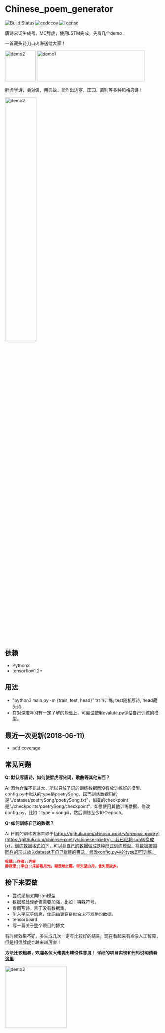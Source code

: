 ﻿# Chinese_poem_generator 
[![Build Status](https://travis-ci.org/hjptriplebee/Chinese_poem_generator.svg?branch=master)](https://travis-ci.org/hjptriplebee/Chinese_poem_generator)
[![codecov](https://codecov.io/gh/hjptriplebee/Chinese_poem_generator/branch/master/graph/badge.svg)](https://codecov.io/gh/hjptriplebee/Chinese_poem_generator)
[![license](https://img.shields.io/aur/license/yaourt.svg)](https://github.com/hjptriplebee/Chinese_poem_generator/blob/master/LICENSE)

唐诗宋词生成器，MC胖虎，使用LSTM完成，先看几个demo：

一首藏头诗刀山火海送给大家！

<img src="https://raw.githubusercontent.com/hjptriplebee/Chinese_poem_generator/master/panghu1.jpg" width = "100" height = "100" alt="demo2" /> <img src="https://raw.githubusercontent.com/hjptriplebee/Chinese_poem_generator/master/demo1.png" width = "350" height = "100" alt="demo1" />

胖虎学诗，会对偶，用典故，能作出边塞、田园、离别等多种风格的诗！

<img src="https://raw.githubusercontent.com/hjptriplebee/Chinese_poem_generator/master/demo2.png" width = "45%" alt="demo2" />

## 依赖
- Python3
- tensorflow1.2+

## 用法
- "python3 main.py -m {train, test, head}" train训练, test随机写诗, head藏头诗.
- 在对深度学习有一定了解的基础上，可尝试使用evalute.py评估自己训练的模型。

## 最近一次更新(2018-06-11)
- add coverage

## 常见问题
**Q: 默认写唐诗，如何使胖虎写宋词，歌曲等其他东西？**

A: 因为仓库不宜过大，所以只放了词的训练数据而没有放训练好的模型。config.py中默认的type是poetrySong，因而训练数据用的是“./dataset/poetrySong/poetrySong.txt"，加载的checkpoint是”./checkpoints/poetrySong/checkpoint“，如想使用其他训练数据，修改config.py，比如：type = songci，然后训练至少10个epoch。

**Q: 如何训练自己的数据？**

A: 目前的训练数据来源于[https://github.com/chinese-poetry/chinese-poetry](https://github.com/chinese-poetry/chinese-poetry)，我已经将json转换成txt，训练数据格式如下，可以将自己的数据做成这种形式训练模型。将数据按照同样的形式放入dataset下自己新建的目录，修改config.py中的type即可训练。

```json
标题::作者::内容
静夜思::李白::床前看月光，疑是地上霜。举头望山月，低头思故乡。
```

## 接下来要做
- 尝试采用双向lstm模型
- 数据预处理步骤需要加强，比如：特殊符号。
- 看图写诗，苦于没有数据集。
- 引入平仄等信息，使网络更容易拟合宋不规整的数据。
- tensorboard
- 写一篇关于整个项目的博文

有时候效果不好，多生成几次一定有比较好的结果。现在看起来有点像人工智障，但是相信胖虎会越来越厉害！

**方法比较粗暴，欢迎各位大佬提出建设性意见！**
**详细的项目实现和代码说明请看[这里](http://blog.csdn.net/accepthjp/article/details/73875108)**

<img src="https://raw.githubusercontent.com/hjptriplebee/Chinese_poem_generator/master/panghu2.jpg" width = "200" height = "200" alt="demo2" />

